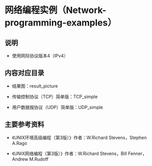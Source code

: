 # 网络编程实例（Network-programming-examples）

## 说明

- 使用网际协议版本4（IPv4）

## 内容对应目录

- 结果图：result_picture

- 传输控制协议（TCP）简单版：TCP_simple

- 用户数据报协议（UDP）简单版：UDP_simple

## 主要参考资料

- 《UNIX环境高级编程（第3版）》作者：W.Richard Stevens，Stephen A.Rago

- 《UNIX网络编程（第3版）》作者：W.Richard Stevens，Bill Fenner，Andrew M.Rudoff
